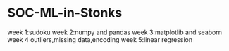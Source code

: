 # SOC-ML-in-Stonks
week 1:sudoku
week 2:numpy and pandas
week 3:matplotlib and seaborn
week 4 outliers,missing data,encoding
week 5:linear regression
